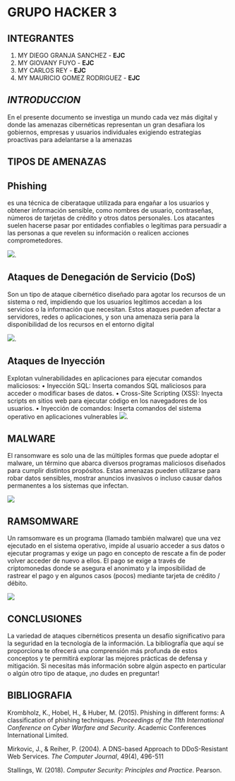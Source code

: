# GRUPO HACKER 3
## INTEGRANTES
1. MY DIEGO GRANJA SANCHEZ - **EJC**
2. MY GIOVANY FUYO - **EJC**
3. MY CARLOS REY - **EJC**
4. MY MAURICIO GOMEZ RODRIGUEZ - **EJC**
## _INTRODUCCION_

En el presente documento se investiga un mundo cada vez más digital y donde las amenazas cibernéticas representan un gran desafiara los gobiernos, empresas y usuarios individuales exigiendo estrategias proactivas para adelantarse a la amenazas

## TIPOS DE AMENAZAS

## **Phishing**

es una técnica de ciberataque utilizada para engañar a los usuarios y obtener información sensible, como nombres de usuario, contraseñas, números de tarjetas de crédito y otros datos personales. Los atacantes suelen hacerse pasar por entidades confiables o legítimas para persuadir a las personas a que revelen su información o realicen acciones comprometedores.

![](https://static.thenounproject.com/png/1372118-200.png).

## **Ataques de Denegación de Servicio (DoS)**

Son un tipo de ataque cibernético diseñado para agotar los recursos de un sistema o red, impidiendo que los usuarios legítimos accedan a los servicios o la información que necesitan. Estos ataques pueden afectar a servidores, redes o aplicaciones, y son una amenaza seria para la disponibilidad de los recursos en el entorno digital 

![](https://cdni.iconscout.com/illustration/premium/thumb/man-protecting-database-from-ddos-attack-illustration-download-in-svg-png-gif-file-formats--cybersecurity-network-peoples-pack-people-illustrations-5422757.png).


## **Ataques de Inyección**

Explotan vulnerabilidades en aplicaciones para ejecutar comandos maliciosos:
•	Inyección SQL: Inserta comandos SQL maliciosos para acceder o modificar bases de datos.
•	Cross-Site Scripting (XSS): Inyecta scripts en sitios web para ejecutar código en los navegadores de los usuarios.
•	Inyección de comandos: Inserta comandos del sistema operativo en aplicaciones vulnerables
![](https://encrypted-tbn0.gstatic.com/images?q=tbn:ANd9GcRFL8BkQjSwKJ7BslsidsR7IXIoiPpTcy5MkQ&s).

## **MALWARE**

El ransomware es solo una de las múltiples formas que puede adoptar el malware, un término que abarca diversos programas maliciosos diseñados para cumplir distintos propósitos. Estas amenazas pueden utilizarse para robar datos sensibles, mostrar anuncios invasivos o incluso causar daños permanentes a los sistemas que infectan.

![](https://signal.avg.com/hs-fs/hubfs/Blog_Content/Avg/Signal/AVG%20Signal%20Images/what_is_malware_refresh_signal/What-is-Malware-01.png) 


## **RAMSOMWARE**

Un ramsomware es un programa (llamado también malware) que una vez ejecutado en el sistema operativo, impide al usuario acceder a sus datos o ejecutar programas y exige un pago en concepto de rescate a fin de poder volver acceder de nuevo a ellos. El pago se exige a través de criptomonedas donde se asegura el anonimato y la imposibilidad de rastrear el pago y en algunos casos (pocos) mediante tarjeta de crédito / débito.

![](https://encrypted-tbn0.gstatic.com/images?q=tbn:ANd9GcRkdzeElfTSvgEFPTiz3-TUeJw_0D5iNNXIFmP9587LHHORfKa1AUJvv7jKWRkKRUb4-i0&usqp=CAU)

## **CONCLUSIONES**

La variedad de ataques cibernéticos presenta un desafío significativo para la seguridad en la tecnología de la información. La bibliografía que aquí se proporciona te ofrecerá una comprensión más profunda de estos conceptos y te permitirá explorar las mejores prácticas de defensa y mitigación. Si necesitas más información sobre algún aspecto en particular o algún otro tipo de ataque, ¡no dudes en preguntar!

## **BIBLIOGRAFIA**


Krombholz, K., Hobel, H., & Huber, M. (2015). Phishing in different forms: A classification of phishing techniques. *Proceedings of the 11th International Conference on Cyber Warfare and Security*. Academic Conferences International Limited.

Mirkovic, J., & Reiher, P. (2004). A DNS-based Approach to DDoS-Resistant Web Services. *The Computer Journal*, 49(4), 496-511

Stallings, W. (2018). *Computer Security: Principles and Practice*. Pearson.
